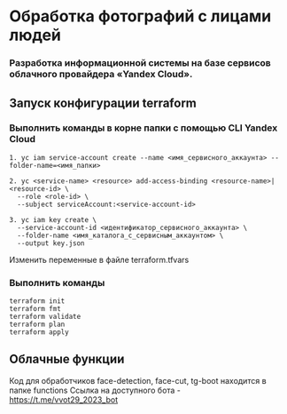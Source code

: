 # Обработка фотографий с лицами людей
### Разработка информационной системы на базе сервисов облачного провайдера «Yandex Cloud».

## Запуск конфигурации terraform
### Выполнить команды в корне папки с помощью CLI Yandex Cloud
```
1. yc iam service-account create --name <имя_сервисного_аккаунта> --folder-name=<имя_папки>

2. yc <service-name> <resource> add-access-binding <resource-name>|<resource-id> \
  --role <role-id> \
  --subject serviceAccount:<service-account-id>

3. yc iam key create \
  --service-account-id <идентификатор_сервисного_аккаунта> \
  --folder-name <имя_каталога_с_сервисным_аккаунтом> \
  --output key.json
```
Изменить переменные в файле terraform.tfvars

### Выполнить команды
```
terraform init
terraform fmt
terraform validate
terraform plan 
terraform apply 
```
## Облачные функции
Код для обработчиков face-detection, face-cut, tg-boot находится в папке functions
Ссылка на доступного бота - https://t.me/vvot29_2023_bot
